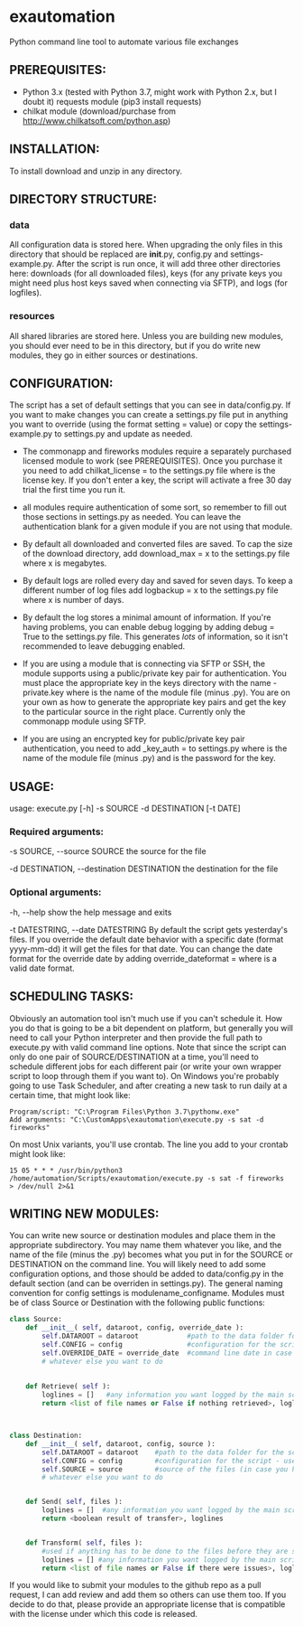 # exautomation
Python command line tool to automate various file exchanges

## PREREQUISITES:
* Python 3.x (tested with Python 3.7, might work with Python 2.x, but I doubt it)
requests module (pip3 install requests)
* chilkat module (download/purchase from http://www.chilkatsoft.com/python.asp)


## INSTALLATION:
To install download and unzip in any directory.


## DIRECTORY STRUCTURE:
### data
All configuration data is stored here.  When upgrading the only files in this directory that should be replaced are __init__.py, config.py and settings-example.py.  After the script is run once, it will add three other directories here:  downloads (for all downloaded files), keys (for any private keys you might need plus host keys saved when connecting via SFTP), and logs (for logfiles).

### resources
All shared libraries are stored here.  Unless you are building new modules, you should ever need to be in this directory, but if you do write new modules, they go in either sources or destinations.


## CONFIGURATION:
The script has a set of default settings that you can see in data/config.py.  If you want to make changes you can create a settings.py file put in anything you want to override (using the format setting = value) or copy the settings-example.py to settings.py and update as needed.

* The commonapp and fireworks modules require a separately purchased licensed module to work (see PREREQUISITES).  Once you purchase it you need to add chilkat_license = <string> to the settings.py file where <string> is the license key.  If you don't enter a key, the script will activate a free 30 day trial the first time you run it.

* all modules require authentication of some sort, so remember to fill out those sections in settings.py as needed.  You can leave the authentication blank for a given module if you are not using that module.

* By default all downloaded and converted files are saved. To cap the size of the download directory, add download_max = x to the settings.py file where x is megabytes.

* By default logs are rolled every day and saved for seven days.  To keep a different number of log files add logbackup = x to the settings.py file where x is number of days.

* By default the log stores a minimal amount of information.  If you're having problems, you can enable debug logging by adding debug = True to the settings.py file.  This generates *lots* of information, so it isn't recommended to leave debugging enabled.

* If you are using a module that is connecting via SFTP or SSH, the module supports using a public/private key pair for authentication.  You must place the appropriate key in the keys directory with the name <module>-private.key where <module> is the name of the module file (minus .py).  You are on your own as how to generate the appropriate key pairs and get the key to the particular source in the right place.  Currently only the commonapp module using SFTP.

* If you are using an encrypted key for public/private key pair authentication, you need to add <module>_key_auth = <password> to settings.py where <module> is the name of the module file (minus .py) and <password> is the password for the key.


## USAGE:
usage: execute.py [-h] -s SOURCE -d DESTINATION [-t DATE]

### Required arguments:
-s SOURCE, --source SOURCE 
the source for the file

-d DESTINATION, --destination DESTINATION 
the destination for the file

### Optional arguments:
-h, --help 
show the help message and exits
  
-t DATESTRING, --date DATESTRING 
By default the script gets yesterday's files.  If you override the default date behavior with a specific date (format yyyy-mm-dd) it will get the files for that date.  You can change the date format for the override date by adding override_dateformat = <string> where <string> is a valid date format.

## SCHEDULING TASKS:
Obviously an automation tool isn't much use if you can't schedule it.  How you do that is going to be a bit dependent on platform, but generally you will need to call your Python interpreter and then provide the full path to execute.py with valid command line options.  Note that since the script can only do one pair of SOURCE/DESTINATION at a time, you'll need to schedule different jobs for each different pair (or write your own wrapper script to loop through them if you want to).  On Windows you're probably going to use Task Scheduler, and after creating a new task to run daily at a certain time, that might look like:

    Program/script: "C:\Program Files\Python 3.7\pythonw.exe"
    Add arguments: "C:\CustomApps\exautomation\execute.py -s sat -d fireworks"

On most Unix variants, you'll use crontab.  The line you add to your crontab might look like:

    15 05 * * * /usr/bin/python3 /home/automation/Scripts/exautomation/execute.py -s sat -f fireworks  > /dev/null 2>&1


## WRITING NEW MODULES:

You can write new source or destination modules and place them in the appropriate subdirectory.  You may name them whatever you like, and the name of the file (minus the .py) becomes what you put in for the SOURCE or DESTINATION on the command line.  You will likely need to add some configuration options, and those should be added to data/config.py in the default section (and can be overriden in settings.py).  The general naming convention for config settings is modulename_configname.  Modules must be of class Source or Destination with the following public functions:


```python
class Source:
    def __init__( self, dataroot, config, override_date ):
        self.DATAROOT = dataroot            #path to the data folder for the script
        self.CONFIG = config                #configuration for the script - use self.CONFIG.Get( 'key' )
        self.OVERRIDE_DATE = override_date  #command line date in case you need to override your default date range
        # whatever else you want to do
    
    
    def Retrieve( self ):
        loglines = []   #any information you want logged by the main script, add to the list using loglines.append( 'comment' )
        return <list of file names or False if nothing retrieved>, loglines



class Destination:
    def __init__( self, dataroot, config, source ):
        self.DATAROOT = dataroot    #path to the data folder for the script
        self.CONFIG = config        #configuration for the script - use self.CONFIG.Get( 'key' ) to retrieve a given config option
        self.SOURCE = source        #source of the files (in case you have to do a source specific transformation)
        # whatever else you want to do


    def Send( self, files ):
        loglines = []  #any information you want logged by the main script, add to the list using loglines.append( 'comment' )
        return <boolean result of transfer>, loglines


    def Transform( self, files ):
        #used if anything has to be done to the files before they are sent to the destination
        loglines = [] #any information you want logged by the main script, add to the list using loglines.append( 'comment' )
        return <list of file names or False if there were issues>, loglines
```

If you would like to submit your modules to the github repo as a pull request, I can add review and add them so others can use them too.  If you decide to do that, please provide an appropriate license that is compatible with the license under which this code is released.
